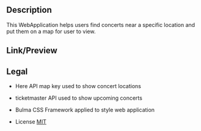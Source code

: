 ## Description
This WebApplication helps users find concerts near a specific location and put them on a map for user to view.

## Link/Preview

## Legal
- Here API map key used to show concert locations
- ticketmaster API used to show upcoming concerts
- Bulma CSS Framework applied to style web application

- License [MIT](LICENSE)
